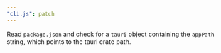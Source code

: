 ```yaml
---
"cli.js": patch
---
```


Read `package.json` and check for a `tauri` object containing the `appPath` string, which points to the tauri crate path.
